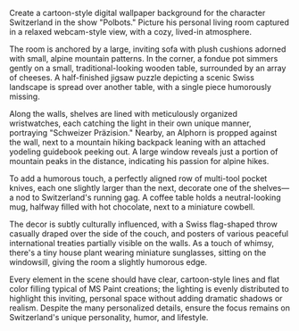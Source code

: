 Create a cartoon-style digital wallpaper background for the character Switzerland in the show "Polbots." Picture his personal living room captured in a relaxed webcam-style view, with a cozy, lived-in atmosphere. 

The room is anchored by a large, inviting sofa with plush cushions adorned with small, alpine mountain patterns. In the corner, a fondue pot simmers gently on a small, traditional-looking wooden table, surrounded by an array of cheeses. A half-finished jigsaw puzzle depicting a scenic Swiss landscape is spread over another table, with a single piece humorously missing.

Along the walls, shelves are lined with meticulously organized wristwatches, each catching the light in their own unique manner, portraying "Schweizer Präzision." Nearby, an Alphorn is propped against the wall, next to a mountain hiking backpack leaning with an attached yodeling guidebook peeking out. A large window reveals just a portion of mountain peaks in the distance, indicating his passion for alpine hikes.

To add a humorous touch, a perfectly aligned row of multi-tool pocket knives, each one slightly larger than the next, decorate one of the shelves—a nod to Switzerland's running gag. A coffee table holds a neutral-looking mug, halfway filled with hot chocolate, next to a miniature cowbell.

The decor is subtly culturally influenced, with a Swiss flag-shaped throw casually draped over the side of the couch, and posters of various peaceful international treaties partially visible on the walls. As a touch of whimsy, there's a tiny house plant wearing miniature sunglasses, sitting on the windowsill, giving the room a slightly humorous edge.

Every element in the scene should have clear, cartoon-style lines and flat color filling typical of MS Paint creations; the lighting is evenly distributed to highlight this inviting, personal space without adding dramatic shadows or realism. Despite the many personalized details, ensure the focus remains on Switzerland's unique personality, humor, and lifestyle.